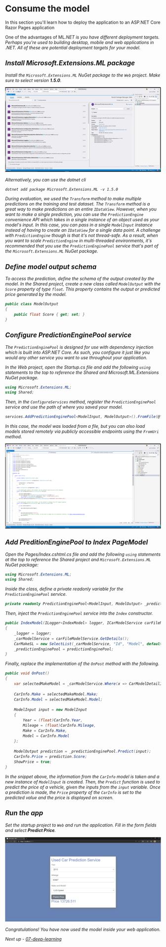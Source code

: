 # Consume the model

In this section you'll learn how to deploy the application to an ASP.NET Core Razor Pages application

One of the advantages of ML<i>.NET is you have different deployment targets. Perhaps you're used to building desktop, mobile and web applications in .NET. All of these are potential deployment targets for your model.

## Install Microsoft.Extensions.ML package

Install the `Microsoft.Extensions.ML` NuGet package to the `Web` project. Make sure to select version **1.5.0**.

![Install Microsoft.Extensions.ML NuGet package](./media/install-microsoftextensionsml-nuget.png)

Alternatively, you can use the dotnet cli

```dotnetcli
dotnet add package Microsoft.Extensions.ML -v 1.5.0
```

During evaluation, we used the `Transform` method to make multiple predictions on the training and test dataset. The `Transform` method is a great way to make predictions on an entire `IDataView`. However, when you want to make a single prediction, you can use the `PredictionEngine` convenience API which takes in a single instance of an object used as your model's input. In this case, you can pass in a single `ModelInput` instance instead of having to create an `IDataView` for a single data point. A challenge with `PredictionEngine` though is that it's not thread-safe. As a result, when you want to scale `PredictionEngine` in multi-threaded environments, it's recommended that you use the `PredictionEnginePool` service that's part of the `Microsoft.Extensions.ML` NuGet package.

## Define model output schema

To access the prediction, define the schema of the output created by the model. In the *Shared* project, create a new class called `ModelOutput` with the `Score` property of type `float`. This property contains the output or predicted price generated by the model.

```csharp
public class ModelOutput
{
    public float Score { get; set; }
}
```

## Configure PredictionEnginePool service

The `PredictionEnginePool` is designed for use with dependency injection which is built into ASP.NET Core. As such, you configure it just like you would any other service you want to use throughout your application.

In the *Web* project, open the *Startup.cs* file and add the following `using` statements to the top to reference the *Shared* and *Microsoft.ML.Extensions* NuGet package.

```csharp
using Microsoft.Extensions.ML;
using Shared;
```

Then, in the `ConfigureServices` method, register the `PredictionEnginePool` service and use the path of where you saved your model.

```csharp
services.AddPredictionEnginePool<ModelInput, ModelOutput>().FromFile(@"C:\Dev\MLModel.zip");
```

In this case, the model was loaded from a file, but you can also load models stored remotely via publicly accessible endpoints using the `FromUri` method.

![Register PredictionEnginePool service in Startup](./media/register-predictionenginepool-service.png)

## Add PreditionEnginePool to Index PageModel

Open the *Pages/Index.cshtml.cs* file and add the following `using` statements at the top to reference the *Shared* project and `Microsoft.Extensions.ML` NuGet package:

```csharp
using Microsoft.Extensions.ML;
using Shared;
```

Inside the class, define a private readonly variable for the `PredictionEnginePool` service.

```csharp
private readonly PredictionEnginePool<ModelInput, ModelOutput> _predictionEnginePool;
```

Then, inject the `PredictionEnginePool` service into the `Index` constructor.

```csharp
public IndexModel(ILogger<IndexModel> logger, ICarModelService carFileModelService, PredictionEnginePool<ModelInput,ModelOutput> predictionEnginePool)
{
    _logger = logger;
    _carModelService = carFileModelService.GetDetails();
    CarMakeSL = new SelectList(_carModelService, "Id", "Model", default, "Make");
    _predictionEnginePool = predictionEnginePool;
}
```

Finally, replace the implementation of the `OnPost` method with the following.

```csharp
public void OnPost()
{
    var selectedMakeModel = _carModelService.Where(x => CarModelDetailId == x.Id).FirstOrDefault();

    CarInfo.Make = selectedMakeModel.Make;
    CarInfo.Model = selectedMakeModel.Model;

    ModelInput input = new ModelInput
    {
        Year = (float)CarInfo.Year,
        Mileage = (float)CarInfo.Mileage,
        Make = CarInfo.Make,
        Model = CarInfo.Model
    };

    ModelOutput prediction = _predictionEnginePool.Predict(input);
    CarInfo.Price = prediction.Score;
    ShowPrice = true;
}
```

In the snippet above, the information from the `CarInfo` model is taken and a new instance of `ModelInput` is created. Then, the `Predict` function is used to predict the price of a vehicle, given the inputs from the `input` variable. Once a prediction is made, the `Price` property of the `CarInfo` is set to the predicted value and the price is displayed on screen.

## Run the app

Set the startup project to `Web` and run the application. Fill in the form fields and select **Predict Price**.

![Consume the model in web app](./media/consume-model.png)

Congratulations! You have now used the model inside your web application.

Next up - [07-deep-learning](07-deep-learning.md)